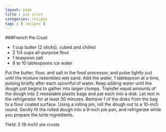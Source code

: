 ```yaml
---
layout: page
title : pie crust
categories: recipes
tags : [ recipes ]
---
```

###French Pie Crust
* 1 cup butter (2 sticks), cubed and chilled
* 2 1/4 cups all-purpose flour
* 1 teaspoon salt
* 8 to 10 tablespoons ice water

Put the butter, flour, and salt in the food processor, and pulse lightly just until the mixture resembles wet sand. Add the water, 1 tablespoon at a time, pulsing briefly after each spoonful of water. Keep adding water until the dough just begins to gather into larger clumps. Transfer equal amounts of the dough into 2 resealable plastic bags and pat each into a disk. Let rest in the refrigerator for at least 30 minutes. Remove 1 of the disks from the bag to a flour coated surface. Using a rolling pin, roll the dough out to a 10-inch round. Gently fit the rolled dough into a 9-inch pie pan, and refrigerate while you prepare the torte ingredients.

Yield: 2 (9-inch) pie crusts


